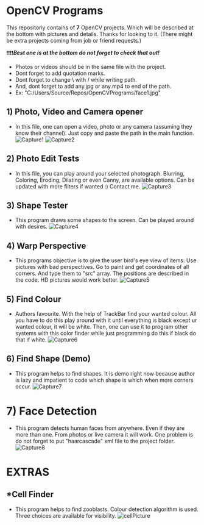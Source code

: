 # OpenCV Programs

This repositoriy contains of **7** OpenCV projects. Which will be described at the bottom with pictures and details. Thanks for looking to it. (There might be extra projects coming from job or friend requests.)

❗❗❗❗***Best one is at the bottom do not forget to check that out!***


- Photos or videos should be in the same file with the project.
- Dont forget to add quotation marks. 
- Dont forget to change \ with / while writing path.
- And, dont forget to add any.jpg or any.mp4 to end of the path.
- Ex: "C:/Users/Source/Repos/OpenCVPrograms/face1.jpg"

## 1) Photo, Video and Camera opener
- In this file, one can open a video, photo or any camera (assuming they know their channel). Just copy and paste the path in the main function.
![Capture1](https://github.com/YagizBasaran/Human-Detection/assets/91428580/6055302e-15a7-4807-baf0-ff7185b9594a)
![Capture2](https://github.com/YagizBasaran/Human-Detection/assets/91428580/e37b4495-e2b4-4b3f-a70b-1122a89a11de)

## 2) Photo Edit Tests
- In this file, you can play around your selected photograph. Blurring, Coloring, Eroding, Dilating or even Canny, are available options. Can be updated with more filters if wanted :) Contact me.
![Capture3](https://github.com/YagizBasaran/Human-Detection/assets/91428580/4c0a5159-21bc-4210-a4b5-b7504a84e86e)

## 3) Shape Tester
- This program draws some shapes to the screen. Can be played around with desires. 
![Capture4](https://github.com/YagizBasaran/Human-Detection/assets/91428580/7ebc58f1-2149-4083-8a0e-a1c6275b72bb)

## 4) Warp Perspective
- This programs objective is to give the user bird's eye view of items. Use pictures with bad perspectives. Go to paint and get coordinates of all corners. And type them to "src" array. The positions are described in the code. HD pictures would work better.
![Capture5](https://github.com/YagizBasaran/Human-Detection/assets/91428580/87fd0518-c735-4b7d-8ae8-c6261d81d8a9)

## 5) Find Colour
- Authors favourite. With the help of TrackBar find your wanted colour. All you have to do this play around with it until everything is black except ur wanted colour, it will be white. Then, one can use it to program other systems with this color finder while just programming do this if black do that if white.
![Capture6](https://github.com/YagizBasaran/Human-Detection/assets/91428580/e9366746-54f5-4305-9d4e-64d0506e57ac)

## 6) Find Shape (Demo)
- This program helps to find shapes. It is demo right now because author is lazy and impatient to code which shape is which when more corners occur.
![Capture7](https://github.com/YagizBasaran/Human-Detection/assets/91428580/b4aa7a96-6f92-484a-8097-db9f0fa76c6c)

# 7) Face Detection
- This program detects human faces from anywhere. Even if they are more than one. From photos or live camera it will work. One problem is do not forget to put "haarcascade" xml file to the project folder.
![Capture8](https://github.com/YagizBasaran/Human-Detection/assets/91428580/0f386b27-b922-41c3-9b3e-c61c6c7f86c0)


# EXTRAS
## *Cell Finder
- This program helps to find zooblasts. Colour detection algorithm is used. Three choices are available for visibility.
![cellPicture](https://github.com/YagizBasaran/Human-Detection/assets/91428580/3eed6aa4-54e3-43a2-affa-bd765dc0b45e)



  
